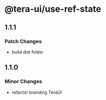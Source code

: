 # @tera-ui/use-ref-state

## 1.1.1

### Patch Changes

- build dist folder

## 1.1.0

### Minor Changes

- refactor branding TeraUI
